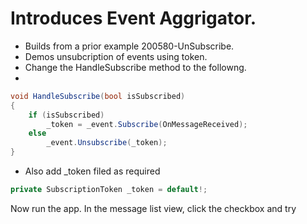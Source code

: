 
# Introduces Event Aggrigator. 
- Builds from a prior example 200580-UnSubscribe.
- Demos unsubcription of events using token.
- Change the HandleSubscribe method to the followng.
- 
```cs
void HandleSubscribe(bool isSubscribed)
{
    if (isSubscribed)
        _token = _event.Subscribe(OnMessageReceived);
    else
        _event.Unsubscribe(_token);
}
```
- Also add _token filed as required
```cs
private SubscriptionToken _token = default!;
```

Now run the app. In the message list view, click the checkbox and try
